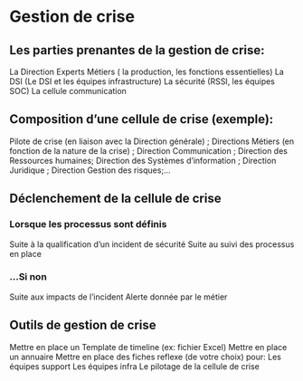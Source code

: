 # Gestion de crise

## Les parties prenantes de la gestion de crise:

La Direction
Experts Métiers ( la production, les fonctions essentielles)
La DSI (Le DSI et les équipes infrastructure)
La sécurité (RSSI, les équipes SOC)
La cellule communication

## Composition d’une cellule de crise (exemple):

Pilote de crise (en liaison avec la Direction générale) ; 
Directions Métiers (en fonction de la nature de la crise) ;
Direction Communication ; 
Direction des Ressources humaines;
Direction des Systèmes d’information ;
Direction Juridique ;
Direction Gestion des risques;…

## Déclenchement de la cellule de crise

### Lorsque les processus sont définis

Suite à la qualification d’un incident de sécurité
Suite au suivi des processus en place

### …Si non

Suite aux impacts de l’incident 
Alerte donnée par le métier

## Outils de gestion de crise

Mettre en place un Template de timeline (ex: fichier Excel)
Mettre en place un annuaire
Mettre en place des fiches reflexe (de votre choix) pour:
Les équipes support
Les équipes infra
Le pilotage de la cellule de crise

